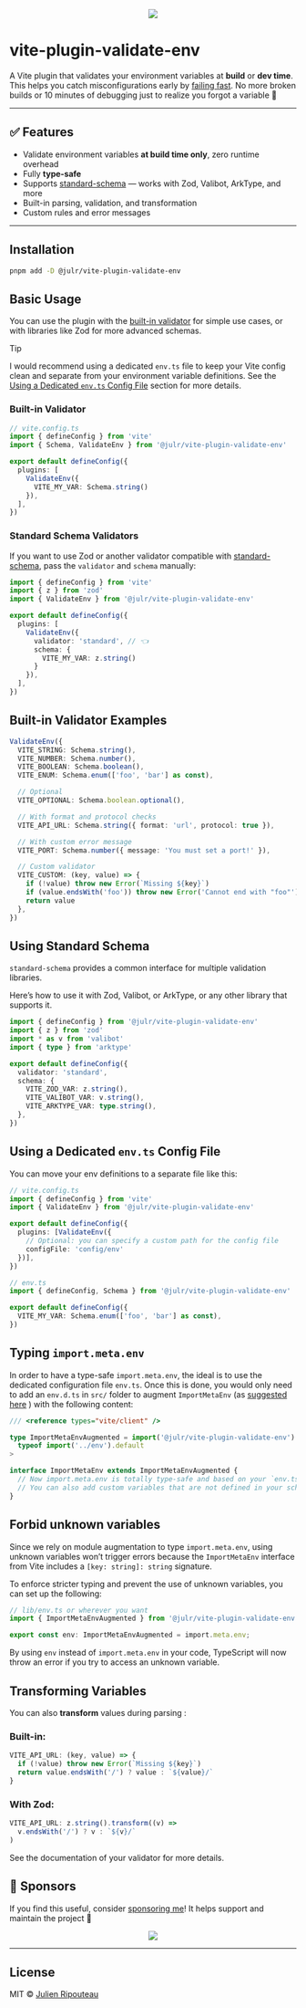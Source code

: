 <p align="center">
  <img src="https://user-images.githubusercontent.com/8337858/188329992-e74b3393-5bec-48b3-bba9-a8c45d279866.png">
</p>

# vite-plugin-validate-env

A Vite plugin that validates your environment variables at **build** or **dev time**. This helps you catch misconfigurations early by [failing fast](https://en.wikipedia.org/wiki/Fail-fast). No more broken builds or 10 minutes of debugging just to realize you forgot a variable 🥲

---

## ✅ Features

* Validate environment variables **at build time only**, zero runtime overhead
* Fully **type-safe**
* Supports [standard-schema](https://github.com/standard-schema/standard-schema) — works with Zod, Valibot, ArkType, and more
* Built-in parsing, validation, and transformation
* Custom rules and error messages

---

## Installation

```sh
pnpm add -D @julr/vite-plugin-validate-env
```

## Basic Usage

You can use the plugin with the [built-in validator](https://github.com/poppinss/validator-lite) for simple use cases, or with libraries like Zod for more advanced schemas.

> [!TIP]  
> I would recommend using a dedicated `env.ts` file to keep your Vite config clean and separate from your environment variable definitions. See the [Using a Dedicated `env.ts` Config File](#using-a-dedicated-envts-config-file) section for more details.

### Built-in Validator

```ts
// vite.config.ts
import { defineConfig } from 'vite'
import { Schema, ValidateEnv } from '@julr/vite-plugin-validate-env'

export default defineConfig({
  plugins: [
    ValidateEnv({
      VITE_MY_VAR: Schema.string()
    }),
  ],
})
```

### Standard Schema Validators

If you want to use Zod or another validator compatible with [standard-schema](https://github.com/standard-schema/standard-schema), pass the `validator` and `schema` manually:

```ts
import { defineConfig } from 'vite'
import { z } from 'zod'
import { ValidateEnv } from '@julr/vite-plugin-validate-env'

export default defineConfig({
  plugins: [
    ValidateEnv({
      validator: 'standard', // 👈
      schema: {
        VITE_MY_VAR: z.string()
      }
    }),
  ],
})
```

## Built-in Validator Examples

```ts
ValidateEnv({
  VITE_STRING: Schema.string(),
  VITE_NUMBER: Schema.number(),
  VITE_BOOLEAN: Schema.boolean(),
  VITE_ENUM: Schema.enum(['foo', 'bar'] as const),

  // Optional
  VITE_OPTIONAL: Schema.boolean.optional(),

  // With format and protocol checks
  VITE_API_URL: Schema.string({ format: 'url', protocol: true }),

  // With custom error message
  VITE_PORT: Schema.number({ message: 'You must set a port!' }),

  // Custom validator
  VITE_CUSTOM: (key, value) => {
    if (!value) throw new Error(`Missing ${key}`)
    if (value.endsWith('foo')) throw new Error('Cannot end with "foo"')
    return value
  },
})
```

## Using Standard Schema

`standard-schema` provides a common interface for multiple validation libraries.

Here’s how to use it with Zod, Valibot, or ArkType, or any other library that supports it.

```ts
import { defineConfig } from '@julr/vite-plugin-validate-env'
import { z } from 'zod'
import * as v from 'valibot'
import { type } from 'arktype'

export default defineConfig({
  validator: 'standard',
  schema: {
    VITE_ZOD_VAR: z.string(),
    VITE_VALIBOT_VAR: v.string(),
    VITE_ARKTYPE_VAR: type.string(),
  },
})
```

## Using a Dedicated `env.ts` Config File

You can move your env definitions to a separate file like this:

```ts
// vite.config.ts
import { defineConfig } from 'vite'
import { ValidateEnv } from '@julr/vite-plugin-validate-env'

export default defineConfig({
  plugins: [ValidateEnv({
    // Optional: you can specify a custom path for the config file
    configFile: 'config/env'
  })],
})
```

```ts
// env.ts
import { defineConfig, Schema } from '@julr/vite-plugin-validate-env'

export default defineConfig({
  VITE_MY_VAR: Schema.enum(['foo', 'bar'] as const),
})
```

## Typing `import.meta.env`

In order to have a type-safe `import.meta.env`, the ideal is to use the dedicated configuration file `env.ts`.
Once this is done, you would only need to add an `env.d.ts` in `src/` folder to augment `ImportMetaEnv` (as [suggested here](https://vitejs.dev/guide/env-and-mode.html#env-files) ) with the following content:

```ts
/// <reference types="vite/client" />

type ImportMetaEnvAugmented = import('@julr/vite-plugin-validate-env').ImportMetaEnvAugmented<
  typeof import('../env').default
>

interface ImportMetaEnv extends ImportMetaEnvAugmented {
  // Now import.meta.env is totally type-safe and based on your `env.ts` schema definition
  // You can also add custom variables that are not defined in your schema
}
```

## Forbid unknown variables

Since we rely on module augmentation to type `import.meta.env`, using unknown variables won’t trigger errors because the `ImportMetaEnv` interface from Vite includes a `[key: string]: string` signature.

To enforce stricter typing and prevent the use of unknown variables, you can set up the following:

```ts
// lib/env.ts or wherever you want
import { ImportMetaEnvAugmented } from '@julr/vite-plugin-validate-env';

export const env: ImportMetaEnvAugmented = import.meta.env;
```

By using `env` instead of `import.meta.env` in your code, TypeScript will now throw an error if you try to access an unknown variable.


## Transforming Variables

You can also **transform** values during parsing :

### Built-in:

```ts
VITE_API_URL: (key, value) => {
  if (!value) throw new Error(`Missing ${key}`)
  return value.endsWith('/') ? value : `${value}/`
}
```

### With Zod:

```ts
VITE_API_URL: z.string().transform((v) =>
  v.endsWith('/') ? v : `${v}/`
)
```

See the documentation of your validator for more details.

## 💖 Sponsors

If you find this useful, consider [sponsoring me](https://github.com/sponsors/Julien-R44)! It helps support and maintain the project 🙏

<p align="center">
  <img src="https://github.com/julien-r44/static/blob/main/sponsorkit/sponsors.png?raw=true">
</p>

---

## License

MIT © [Julien Ripouteau](https://github.com/Julien-R44)
